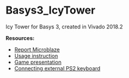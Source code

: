 # Basys3_IcyTower
Icy Tower for Basys 3, created in Vivado 2018.2

**Resources:**   
* [Report Microblaze](doc/raport_microblaze_2019.pdf)   
* [Usage instruction](doc/instrukcja_microblaze_2019.pdf)
* [Game presentation](https://drive.google.com/file/d/1KpujNKrW4M4beiFdib6HPmreasmwTN8L)
* [Connecting external PS2 keyboard](doc/Connecting_external_PS2_keyboard.pdf)
